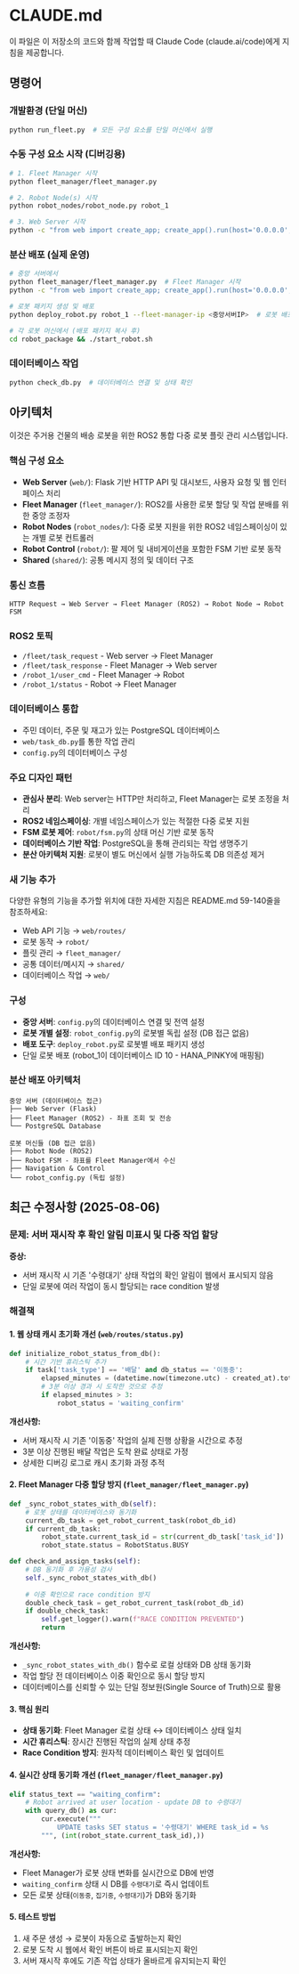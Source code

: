 # CLAUDE.md

이 파일은 이 저장소의 코드와 함께 작업할 때 Claude Code (claude.ai/code)에게 지침을 제공합니다.

## 명령어

### 개발환경 (단일 머신)
```bash
python run_fleet.py  # 모든 구성 요소를 단일 머신에서 실행
```

### 수동 구성 요소 시작 (디버깅용)
```bash
# 1. Fleet Manager 시작
python fleet_manager/fleet_manager.py

# 2. Robot Node(s) 시작
python robot_nodes/robot_node.py robot_1

# 3. Web Server 시작
python -c "from web import create_app; create_app().run(host='0.0.0.0', port=8080)"
```

### 분산 배포 (실제 운영)
```bash
# 중앙 서버에서
python fleet_manager/fleet_manager.py  # Fleet Manager 시작
python -c "from web import create_app; create_app().run(host='0.0.0.0', port=8080)"  # Web Server 시작

# 로봇 패키지 생성 및 배포
python deploy_robot.py robot_1 --fleet-manager-ip <중앙서버IP>  # 로봇 배포 패키지 생성

# 각 로봇 머신에서 (배포 패키지 복사 후)
cd robot_package && ./start_robot.sh
```

### 데이터베이스 작업
```bash
python check_db.py  # 데이터베이스 연결 및 상태 확인
```

## 아키텍처

이것은 주거용 건물의 배송 로봇을 위한 ROS2 통합 다중 로봇 플릿 관리 시스템입니다.

### 핵심 구성 요소
- **Web Server** (`web/`): Flask 기반 HTTP API 및 대시보드, 사용자 요청 및 웹 인터페이스 처리
- **Fleet Manager** (`fleet_manager/`): ROS2를 사용한 로봇 할당 및 작업 분배를 위한 중앙 조정자
- **Robot Nodes** (`robot_nodes/`): 다중 로봇 지원을 위한 ROS2 네임스페이싱이 있는 개별 로봇 컨트롤러
- **Robot Control** (`robot/`): 팔 제어 및 내비게이션을 포함한 FSM 기반 로봇 동작
- **Shared** (`shared/`): 공통 메시지 정의 및 데이터 구조

### 통신 흐름
```
HTTP Request → Web Server → Fleet Manager (ROS2) → Robot Node → Robot FSM
```

### ROS2 토픽
- `/fleet/task_request` - Web server → Fleet Manager
- `/fleet/task_response` - Fleet Manager → Web server  
- `/robot_1/user_cmd` - Fleet Manager → Robot
- `/robot_1/status` - Robot → Fleet Manager

### 데이터베이스 통합
- 주민 데이터, 주문 및 재고가 있는 PostgreSQL 데이터베이스
- `web/task_db.py`를 통한 작업 관리
- `config.py`의 데이터베이스 구성

### 주요 디자인 패턴
- **관심사 분리**: Web server는 HTTP만 처리하고, Fleet Manager는 로봇 조정을 처리
- **ROS2 네임스페이싱**: 개별 네임스페이스가 있는 적절한 다중 로봇 지원
- **FSM 로봇 제어**: `robot/fsm.py`의 상태 머신 기반 로봇 동작
- **데이터베이스 기반 작업**: PostgreSQL을 통해 관리되는 작업 생명주기
- **분산 아키텍처 지원**: 로봇이 별도 머신에서 실행 가능하도록 DB 의존성 제거

### 새 기능 추가
다양한 유형의 기능을 추가할 위치에 대한 자세한 지침은 README.md 59-140줄을 참조하세요:
- Web API 기능 → `web/routes/`
- 로봇 동작 → `robot/`
- 플릿 관리 → `fleet_manager/`
- 공통 데이터/메시지 → `shared/`
- 데이터베이스 작업 → `web/`

### 구성
- **중앙 서버**: `config.py`의 데이터베이스 연결 및 전역 설정
- **로봇 개별 설정**: `robot_config.py`의 로봇별 독립 설정 (DB 접근 없음)
- **배포 도구**: `deploy_robot.py`로 로봇별 배포 패키지 생성
- 단일 로봇 배포 (robot_1이 데이터베이스 ID 10 - HANA_PINKY에 매핑됨)

### 분산 배포 아키텍처
```
중앙 서버 (데이터베이스 접근)
├── Web Server (Flask)
├── Fleet Manager (ROS2) - 좌표 조회 및 전송
└── PostgreSQL Database

로봇 머신들 (DB 접근 없음)  
├── Robot Node (ROS2)
├── Robot FSM - 좌표를 Fleet Manager에서 수신
├── Navigation & Control
└── robot_config.py (독립 설정)
```

## 최근 수정사항 (2025-08-06)

### 문제: 서버 재시작 후 확인 알림 미표시 및 다중 작업 할당

**증상:**
- 서버 재시작 시 기존 '수령대기' 상태 작업의 확인 알림이 웹에서 표시되지 않음
- 단일 로봇에 여러 작업이 동시 할당되는 race condition 발생

### 해결책

#### 1. 웹 상태 캐시 초기화 개선 (`web/routes/status.py`)
```python
def initialize_robot_status_from_db():
    # 시간 기반 휴리스틱 추가
    if task['task_type'] == '배달' and db_status == '이동중':
        elapsed_minutes = (datetime.now(timezone.utc) - created_at).total_seconds() / 60
        # 3분 이상 경과 시 도착한 것으로 추정
        if elapsed_minutes > 3:
            robot_status = 'waiting_confirm'
```

**개선사항:**
- 서버 재시작 시 기존 '이동중' 작업의 실제 진행 상황을 시간으로 추정
- 3분 이상 진행된 배달 작업은 도착 완료 상태로 가정
- 상세한 디버깅 로그로 캐시 초기화 과정 추적

#### 2. Fleet Manager 다중 할당 방지 (`fleet_manager/fleet_manager.py`)
```python
def _sync_robot_states_with_db(self):
    # 로봇 상태를 데이터베이스와 동기화
    current_db_task = get_robot_current_task(robot_db_id)
    if current_db_task:
        robot_state.current_task_id = str(current_db_task['task_id'])
        robot_state.status = RobotStatus.BUSY

def check_and_assign_tasks(self):
    # DB 동기화 후 가용성 검사
    self._sync_robot_states_with_db()
    
    # 이중 확인으로 race condition 방지
    double_check_task = get_robot_current_task(robot_db_id)
    if double_check_task:
        self.get_logger().warn(f"RACE CONDITION PREVENTED")
        return
```

**개선사항:**
- `_sync_robot_states_with_db()` 함수로 로컬 상태와 DB 상태 동기화
- 작업 할당 전 데이터베이스 이중 확인으로 동시 할당 방지
- 데이터베이스를 신뢰할 수 있는 단일 정보원(Single Source of Truth)으로 활용

#### 3. 핵심 원리
- **상태 동기화**: Fleet Manager 로컬 상태 ↔ 데이터베이스 상태 일치
- **시간 휴리스틱**: 장시간 진행된 작업의 실제 상태 추정
- **Race Condition 방지**: 원자적 데이터베이스 확인 및 업데이트

#### 4. 실시간 상태 동기화 개선 (`fleet_manager/fleet_manager.py`)
```python
elif status_text == "waiting_confirm":
    # Robot arrived at user location - update DB to 수령대기 
    with query_db() as cur:
        cur.execute("""
            UPDATE tasks SET status = '수령대기' WHERE task_id = %s
        """, (int(robot_state.current_task_id),))
```

**개선사항:**
- Fleet Manager가 로봇 상태 변화를 실시간으로 DB에 반영
- `waiting_confirm` 상태 시 DB를 `수령대기`로 즉시 업데이트
- 모든 로봇 상태(`이동중`, `집기중`, `수령대기`)가 DB와 동기화

#### 5. 테스트 방법
1. 새 주문 생성 → 로봇이 자동으로 출발하는지 확인
2. 로봇 도착 시 웹에서 확인 버튼이 바로 표시되는지 확인
3. 서버 재시작 후에도 기존 작업 상태가 올바르게 유지되는지 확인